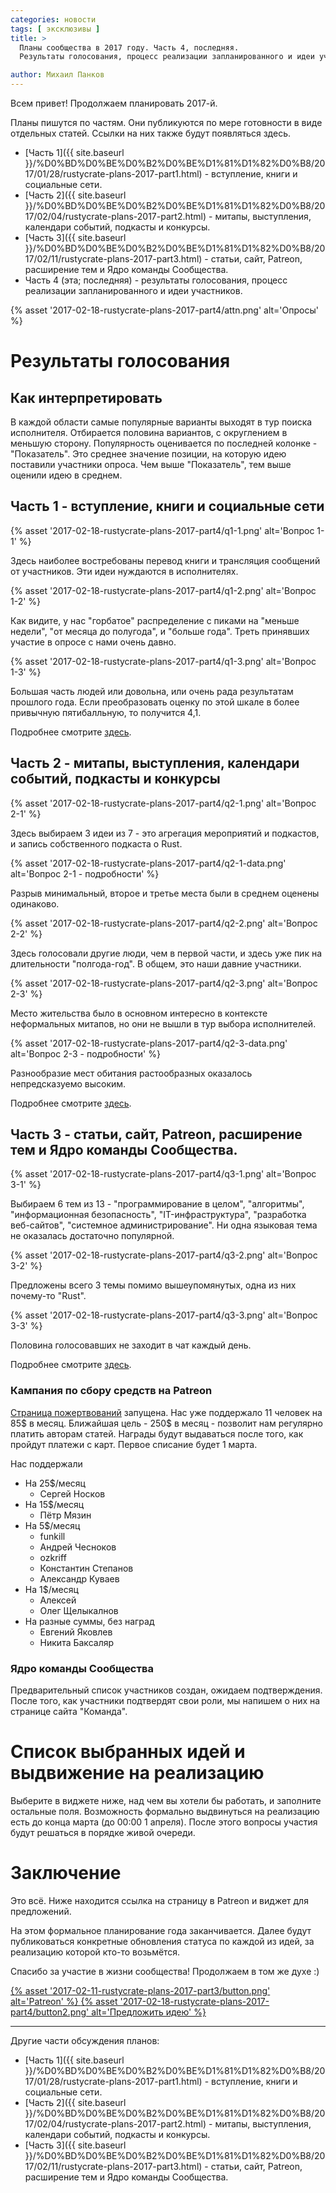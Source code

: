 ```yaml
---
categories: новости
tags: [ эксклюзивы ]
title: >
  Планы сообщества в 2017 году. Часть 4, последняя.
  Результаты голосования, процесс реализации запланированного и идеи участников

author: Михаил Панков
---
```


Всем привет! Продолжаем планировать 2017-й.

Планы пишутся по частям. Они публикуются по мере готовности в виде отдельных
статей. Ссылки на них также будут появляться здесь.

* [Часть 1]({{ site.baseurl }}/%D0%BD%D0%BE%D0%B2%D0%BE%D1%81%D1%82%D0%B8/2017/01/28/rustycrate-plans-2017-part1.html) -
  вступление, книги и социальные сети.
* [Часть 2]({{ site.baseurl }}/%D0%BD%D0%BE%D0%B2%D0%BE%D1%81%D1%82%D0%B8/2017/02/04/rustycrate-plans-2017-part2.html) -
  митапы, выступления, календари событий, подкасты и конкурсы.
* [Часть 3]({{ site.baseurl }}/%D0%BD%D0%BE%D0%B2%D0%BE%D1%81%D1%82%D0%B8/2017/02/11/rustycrate-plans-2017-part3.html) -
  статьи, сайт, Patreon, расширение тем и Ядро команды Сообщества.
* Часть 4 (эта; последняя) - результаты голосования, процесс реализации запланированного и
  идеи участников.

{% asset '2017-02-18-rustycrate-plans-2017-part4/attn.png' alt='Опросы' %}

<!--cut-->

# Результаты голосования

## Как интерпретировать

В каждой области самые популярные варианты выходят в тур поиска исполнителя.
Отбирается половина вариантов, с округлением в меньшую сторону. Популярность
оценивается по последней колонке - "Показатель". Это среднее значение позиции,
на которую идею поставили участники опроса. Чем выше "Показатель", тем выше
оценили идею в среднем.

## Часть 1 - вступление, книги и социальные сети

{% asset '2017-02-18-rustycrate-plans-2017-part4/q1-1.png' alt='Вопрос 1-1' %}

Здесь наиболее востребованы перевод книги и трансляция сообщений от участников.
Эти идеи нуждаются в исполнителях.

{% asset '2017-02-18-rustycrate-plans-2017-part4/q1-2.png' alt='Вопрос 1-2' %}

Как видите, у нас "горбатое" распределение с пиками на "меньше недели", "от
месяца до полугода", и "больше года". Треть принявших участие в опросе с нами
очень давно.

{% asset '2017-02-18-rustycrate-plans-2017-part4/q1-3.png' alt='Вопрос 1-3' %}

Большая часть людей или довольна, или очень рада результатам прошлого года. Если
преобразовать оценку по этой шкале в более привычную пятибалльную, то получится
4,1.

Подробнее смотрите [здесь](https://ru.surveymonkey.com/results/SM-RD8PHKB3/).

## Часть 2 - митапы, выступления, календари событий, подкасты и конкурсы

{% asset '2017-02-18-rustycrate-plans-2017-part4/q2-1.png' alt='Вопрос 2-1' %}

Здесь выбираем 3 идеи из 7 - это агрегация мероприятий и подкастов, и запись
собственного подкаста о Rust.

{% asset '2017-02-18-rustycrate-plans-2017-part4/q2-1-data.png' alt='Вопрос 2-1 - подробности' %}

Разрыв минимальный, второе и третье места были в среднем оценены одинаково.

{% asset '2017-02-18-rustycrate-plans-2017-part4/q2-2.png' alt='Вопрос 2-2' %}

Здесь голосовали другие люди, чем в первой части, и здесь уже пик на
длительности "полгода-год". В общем, это наши давние участники.

{% asset '2017-02-18-rustycrate-plans-2017-part4/q2-3.png' alt='Вопрос 2-3' %}

Место жительства было в основном интересно в контексте неформальных митапов, но
они не вышли в тур выбора исполнителей.

{% asset '2017-02-18-rustycrate-plans-2017-part4/q2-3-data.png' alt='Вопрос 2-3 - подробности' %}

Разнообразие мест обитания растообразных оказалось непредсказуемо высоким.

Подробнее смотрите [здесь](https://ru.surveymonkey.com/results/SM-VQB7K8B3/).

## Часть 3 - статьи, сайт, Patreon, расширение тем и Ядро команды Сообщества.

{% asset '2017-02-18-rustycrate-plans-2017-part4/q3-1.png' alt='Вопрос 3-1' %}

Выбираем 6 тем из 13 - "программирование в целом", "алгоритмы", "информационная
безопасность", "IT-инфраструктура", "разработка веб-сайтов", "системное
администрирование". Ни одна языковая тема не оказалась достаточно популярной.

{% asset '2017-02-18-rustycrate-plans-2017-part4/q3-2.png' alt='Вопрос 3-2' %}

Предложены всего 3 темы помимо вышеупомянутых, одна из них почему-то "Rust".

{% asset '2017-02-18-rustycrate-plans-2017-part4/q3-3.png' alt='Вопрос 3-3' %}

Половина голосовавших не заходит в чат каждый день.

Подробнее смотрите [здесь](https://ru.surveymonkey.com/results/SM-CZHH5KB3/).

### Кампания по сбору средств на Patreon

[Страница пожертвований](https://www.patreon.com/mkpankov) запущена. Нас уже
поддержало 11 человек на 85$ в месяц. Ближайшая цель - 250$ в месяц - позволит
нам регулярно платить авторам статей. Награды будут выдаваться после того, как
пройдут платежи с карт. Первое списание будет 1 марта.

Нас поддержали

* На 25$/месяц
  * Сергей Носков
* На 15$/месяц
  * Пётр Мязин
* На 5$/месяц
  * funkill
  * Андрей Чесноков
  * ozkriff
  * Константин Степанов
  * Александр Куваев
* На 1$/месяц
  * Алексей
  * Олег Щелыкалнов
* На разные суммы, без наград
  * Евгений Яковлев
  * Никита Баксаляр

### Ядро команды Сообщества

Предварительный список участников создан, ожидаем подтверждения. После того, как
участники подтвердят свои роли, мы напишем о них на странице сайта "Команда".

# Список выбранных идей и выдвижение на реализацию

Выберите в виджете ниже, над чем вы хотели бы работать, и заполните остальные
поля. Возможность формально выдвинуться на реализацию есть до конца марта (до
00:00 1 апреля). После этого вопросы участия будут решаться в порядке живой
очереди.

<center>

<script>(function(e,t,n,s){var o,c,a;e.SMCX=e.SMCX||[],t.getElementById(s)||(o=t.getElementsByTagName(n),c=o[o.length-1],a=t.createElement(n),a.type="text/javascript",a.async=!0,a.id=s,a.src=["https:"===location.protocol?"https://":"http://","widget.surveymonkey.com/collect/website/js/jj_2FaBCTKlQ5fkFHvpnBgYBaA0gUsjPb4MJVrGiA16q1eSvNJO5lIR8JzO5z_2BOKA0.js"].join(""),c.parentNode.insertBefore(a,c))})(window,document,"script","smcx-sdk");</script>

</center>

# Заключение

Это всё. Ниже находится ссылка на страницу в Patreon и виджет для предложений.

На этом формальное планирование года заканчивается. Далее будут публиковаться
конкретные обновления статуса по каждой из идей, за реализацию которой кто-то
возьмётся.

Спасибо за участие в жизни сообщества! Продолжаем в том же духе :)

<a href="https://www.patreon.com/bePatron?u=30685" target="blank">
{% asset '2017-02-11-rustycrate-plans-2017-part3/button.png' alt='Patreon' %}
</a>

<a href="https://ru.surveymonkey.com/r/PYKH87L" target="blank">
{% asset '2017-02-18-rustycrate-plans-2017-part4/button2.png' alt='Предложить идею' %}
</a>

<hr/>

Другие части обсуждения планов:

* [Часть 1]({{ site.baseurl }}/%D0%BD%D0%BE%D0%B2%D0%BE%D1%81%D1%82%D0%B8/2017/01/28/rustycrate-plans-2017-part1.html) -
  вступление, книги и социальные сети.
* [Часть 2]({{ site.baseurl }}/%D0%BD%D0%BE%D0%B2%D0%BE%D1%81%D1%82%D0%B8/2017/02/04/rustycrate-plans-2017-part2.html) -
  митапы, выступления, календари событий, подкасты и конкурсы.
* [Часть 3]({{ site.baseurl }}/%D0%BD%D0%BE%D0%B2%D0%BE%D1%81%D1%82%D0%B8/2017/02/11/rustycrate-plans-2017-part3.html) -
  статьи, сайт, Patreon, расширение тем и Ядро команды Сообщества.
